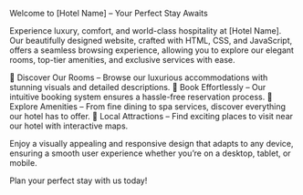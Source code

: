 Welcome to [Hotel Name] – Your Perfect Stay Awaits

Experience luxury, comfort, and world-class hospitality at [Hotel Name]. Our beautifully designed website, crafted with HTML, CSS, and JavaScript, offers a seamless browsing experience, allowing you to explore our elegant rooms, top-tier amenities, and exclusive services with ease.

🔹 Discover Our Rooms – Browse our luxurious accommodations with stunning visuals and detailed descriptions.
🔹 Book Effortlessly – Our intuitive booking system ensures a hassle-free reservation process.
🔹 Explore Amenities – From fine dining to spa services, discover everything our hotel has to offer.
🔹 Local Attractions – Find exciting places to visit near our hotel with interactive maps.

Enjoy a visually appealing and responsive design that adapts to any device, ensuring a smooth user experience whether you’re on a desktop, tablet, or mobile.

Plan your perfect stay with us today!
